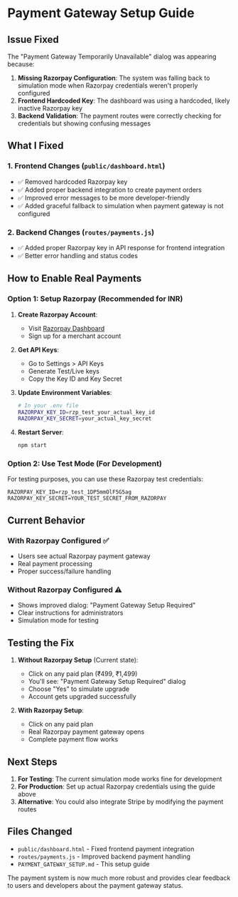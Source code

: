 # Payment Gateway Setup Guide

## Issue Fixed

The "Payment Gateway Temporarily Unavailable" dialog was appearing because:

1. **Missing Razorpay Configuration**: The system was falling back to simulation mode when Razorpay credentials weren't properly configured
2. **Frontend Hardcoded Key**: The dashboard was using a hardcoded, likely inactive Razorpay key
3. **Backend Validation**: The payment routes were correctly checking for credentials but showing confusing messages

## What I Fixed

### 1. Frontend Changes (`public/dashboard.html`)
- ✅ Removed hardcoded Razorpay key
- ✅ Added proper backend integration to create payment orders
- ✅ Improved error messages to be more developer-friendly
- ✅ Added graceful fallback to simulation when payment gateway is not configured

### 2. Backend Changes (`routes/payments.js`)
- ✅ Added proper Razorpay key in API response for frontend integration
- ✅ Better error handling and status codes

## How to Enable Real Payments

### Option 1: Setup Razorpay (Recommended for INR)

1. **Create Razorpay Account**: 
   - Visit [Razorpay Dashboard](https://dashboard.razorpay.com/)
   - Sign up for a merchant account

2. **Get API Keys**:
   - Go to Settings > API Keys
   - Generate Test/Live keys
   - Copy the Key ID and Key Secret

3. **Update Environment Variables**:
   ```bash
   # In your .env file
   RAZORPAY_KEY_ID=rzp_test_your_actual_key_id
   RAZORPAY_KEY_SECRET=your_actual_key_secret
   ```

4. **Restart Server**:
   ```bash
   npm start
   ```

### Option 2: Use Test Mode (For Development)

For testing purposes, you can use these Razorpay test credentials:
```env
RAZORPAY_KEY_ID=rzp_test_1DP5mmOlF5G5ag
RAZORPAY_KEY_SECRET=YOUR_TEST_SECRET_FROM_RAZORPAY
```

## Current Behavior

### With Razorpay Configured ✅
- Users see actual Razorpay payment gateway
- Real payment processing
- Proper success/failure handling

### Without Razorpay Configured ⚠️
- Shows improved dialog: "Payment Gateway Setup Required"
- Clear instructions for administrators
- Simulation mode for testing

## Testing the Fix

1. **Without Razorpay Setup** (Current state):
   - Click on any paid plan (₹499, ₹1,499)
   - You'll see: "Payment Gateway Setup Required" dialog
   - Choose "Yes" to simulate upgrade
   - Account gets upgraded successfully

2. **With Razorpay Setup**:
   - Click on any paid plan
   - Real Razorpay payment gateway opens
   - Complete payment flow works

## Next Steps

1. **For Testing**: The current simulation mode works fine for development
2. **For Production**: Set up actual Razorpay credentials using the guide above
3. **Alternative**: You could also integrate Stripe by modifying the payment routes

## Files Changed

- `public/dashboard.html` - Fixed frontend payment integration
- `routes/payments.js` - Improved backend payment handling
- `PAYMENT_GATEWAY_SETUP.md` - This setup guide

The payment system is now much more robust and provides clear feedback to users and developers about the payment gateway status.
